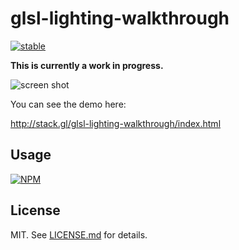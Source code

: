 # glsl-lighting-walkthrough

[![stable](http://badges.github.io/stability-badges/dist/stable.svg)](http://github.com/badges/stability-badges)

**This is currently a work in progress.**

![screen shot](http://i.imgur.com/6Ayorad.png)

You can see the demo here:

http://stack.gl/glsl-lighting-walkthrough/index.html

## Usage

[![NPM](https://nodei.co/npm/glsl-lighting-walkthrough.png)](https://nodei.co/npm/glsl-lighting-walkthrough/)

## License

MIT. See [LICENSE.md](http://github.com/stackgl/glsl-lighting-walkthrough/blob/master/LICENSE.md) for details.
